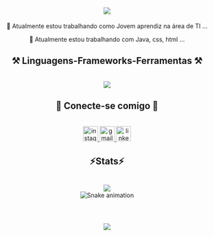 <h1 align="center">
<img src="https://readme-typing-svg.herokuapp.com/?font=Righteous&size=35&center=true&vCenter=true&width=500&height=70&duration=4000&lines=olá!+👋;+me+chamo+Renixon+Christian!;&color=FFFFFF" />
</h1>

<div align="center" >

🔭 Atualmente estou trabalhando como Jovem aprendiz na área de TI ...
<br>

🌱 Atualmente estou trabalhando com Java, css, html ...

</div>

<h2 align="center" >⚒️ Linguagens-Frameworks-Ferramentas ⚒️</h2>
<br>
<div align="center" >
<img src="https://skillicons.dev/icons?i=,,html,css,vscode,github,figma,git,java,python" />
</div>

<h2 align="center">📱 Conecte-se comigo 📱</h2>
<br>
<div align="center">
<a href="https://www.instagram.com/renixon_/">
<img src="https://img.shields.io/static/v1?message=Instagram&logo=instagram&label=&color=E4405F&logoColor=white&labelColor=&style=for-the-badge" height="35" alt="instagram logo"  />
</a>
<a href="mailto:renixoncscm@gmail.com">
<img src="https://img.shields.io/static/v1?message=Gmail&logo=gmail&label=&color=D14836&logoColor=white&labelColor=&style=for-the-badge" height="35" alt="gmail logo"  />
</a>
<a href="https://www.linkedin.com/in/renixon-christian/">
<img src="https://img.shields.io/static/v1?message=LinkedIn&logo=linkedin&label=&color=0077B5&logoColor=white&labelColor=&style=for-the-badge" height="35" alt="linkedin logo"  />
</a>
</div>

<h2 align="center" >⚡Stats⚡</h2>
<br>
<div align="center" >
<picture>
<source
srcset="https://github-readme-stats.vercel.app/api?username=Renixon-Christian&show_icons=true&theme=dark"
media="(prefers-color-scheme: dark)"
/>
<source
srcset="https://github-readme-stats.vercel.app/api?username=Renixon-Christian&show_icons=true"
media="(prefers-color-scheme: light), (prefers-color-scheme: no-preference)"
/>
<img src="https://github-readme-stats.vercel.app/api?username=Renixon-Christian&show_icons=true" />
</picture>
</div>

<!-- Animação da Cobra -->

<div align="center">
<img src="https://raw.githubusercontent.com/Renixon-Christian/Renixon-Christian/main/dist/github-snake.svg" alt="Snake animation" />
</div>

<br>
<h1 align="center">
<img src="https://readme-typing-svg.herokuapp.com/?font=Righteous&size=35&center=true&vCenter=true&width=500&height=70&duration=4000&lines=obrigado+pela+atenção!;&color=FFFFFF" />
</h1>
